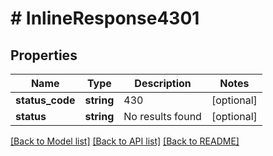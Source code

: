 # # InlineResponse4301

## Properties

Name | Type | Description | Notes
------------ | ------------- | ------------- | -------------
**status_code** | **string** | 430 | [optional]
**status** | **string** | No results found | [optional]

[[Back to Model list]](../../README.md#models) [[Back to API list]](../../README.md#endpoints) [[Back to README]](../../README.md)

